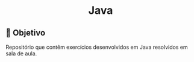 <h1 align="center"> Java </h1>

## 🎯 Objetivo
 Repositório que contêm exercícios desenvolvidos em Java resolvidos em sala de aula.
